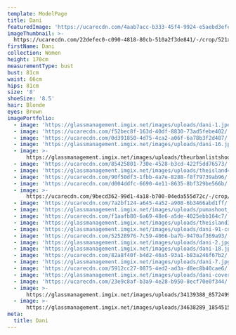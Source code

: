 ```yaml
---
template: ModelPage
title: Dani
featuredImage: 'https://ucarecdn.com/4aab7acc-b333-45f4-9924-e5aebd3efe37/'
imageThumbnail: >-
  https://ucarecdn.com/22defec0-c090-4818-80cb-510a2f3de841/-/crop/521x437/649,139/-/preview/
firstName: Dani
collection: Women
height: 170cm
measurementType: bust
bust: 81cm
waist: 66cm
hips: 81cm
size: '8'
shoeSize: '8.5'
hair: Blonde
eyes: Brown
imagePortfolio:
  - image: 'https://glassmanagement.imgix.net/images/uploads/dani-1.jpeg'
  - image: 'https://ucarecdn.com/f52bec8f-163d-40df-8830-73ad5febe402/'
  - image: 'https://ucarecdn.com/0d391850-4d75-4ca2-a06f-6a78b3f2d487/'
  - image: 'https://glassmanagement.imgix.net/images/uploads/dani-16.jpg'
  - image: >-
      https://glassmanagement.imgix.net/images/uploads/theurbanlistshoot_preview.jpg
  - image: 'https://ucarecdn.com/85425801-730e-4528-b3cd-422f5dd76573/'
  - image: 'https://glassmanagement.imgix.net/images/uploads/theisland4_preview.jpg'
  - image: 'https://ucarecdn.com/90f50df3-1fbb-4a7e-8288-f8f79739ab96/'
  - image: 'https://ucarecdn.com/d004ddfc-6690-4e11-8635-8bf329be566b/'
  - image: >-
      https://ucarecdn.com/9becd362-99d1-4a18-b700-04eda555d72c/-/crop/568x370/621,141/-/preview/
  - image: 'https://ucarecdn.com/7a2bf124-a645-4a52-a908-6b3466abd1ff/'
  - image: 'https://glassmanagement.imgix.net/images/uploads/pumashoot_preview.png'
  - image: 'https://ucarecdn.com/f1aafb80-6a69-48e6-a5de-4025ebb164c7/'
  - image: 'https://glassmanagement.imgix.net/images/uploads/theisland3_preview.jpg'
  - image: 'https://glassmanagement.imgix.net/images/uploads/dani-91-copy.jpeg'
  - image: 'https://ucarecdn.com/52528976-7c59-4066-ba7b-9470af369a93/'
  - image: 'https://glassmanagement.imgix.net/images/uploads/dani-2.jpg'
  - image: 'https://glassmanagement.imgix.net/images/uploads/dani-18.jpg'
  - image: 'https://ucarecdn.com/82a8f40f-b4d2-46a5-93a1-b83a246f67b2/'
  - image: 'https://glassmanagement.imgix.net/images/uploads/dani-7.jpg'
  - image: 'https://ucarecdn.com/5912cc27-0875-4ed2-ad3a-d8ec8b40cae6/'
  - image: 'https://glassmanagement.imgix.net/images/uploads/dani-cover.jpg'
  - image: 'https://ucarecdn.com/23e9c8af-b3a9-4e28-b950-8ecf70e0f344/'
  - image: >-
      https://glassmanagement.imgix.net/images/uploads/34139388_857249987818049_7806772508442492928_n.jpg
  - image: >-
      https://glassmanagement.imgix.net/images/uploads/34638289_1854515731272493_2153196723302825984_n.jpg
meta:
  title: Dani
---
```


